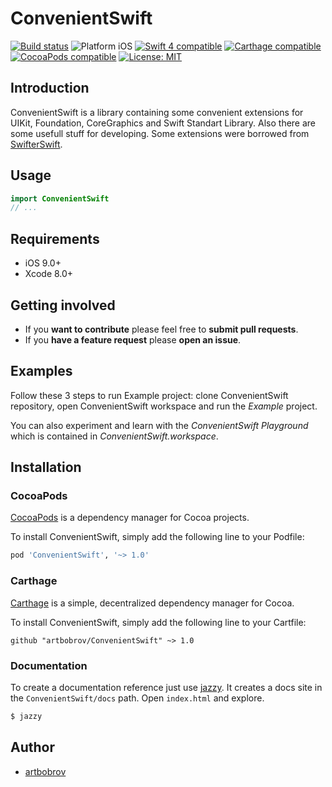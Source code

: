 # ConvenientSwift

<p align="left">
<a href="https://travis-ci.org/artbobrov/ConvenientSwift"><img src="https://travis-ci.org/artbobrov/ConvenientSwift.svg?branch=master" alt="Build status" /></a>
<img src="https://img.shields.io/badge/platform-iOS-blue.svg?style=flat" alt="Platform iOS" />
<a href="https://developer.apple.com/swift"><img src="https://img.shields.io/badge/swift4-compatible-4BC51D.svg?style=flat" alt="Swift 4 compatible" /></a>
<a href="https://github.com/Carthage/Carthage"><img src="https://img.shields.io/badge/Carthage-compatible-4BC51D.svg?style=flat" alt="Carthage compatible" /></a>
<a href="https://cocoapods.org/pods/ConvenientSwift"><img src="https://img.shields.io/cocoapods/v/ConvenientSwift.svg" alt="CocoaPods compatible" /></a>
<a href="https://raw.githubusercontent.com/artbobrov/ConvenientSwift/master/LICENSE"><img src="http://img.shields.io/badge/license-MIT-blue.svg?style=flat" alt="License: MIT" /></a>
</p>

## Introduction

ConvenientSwift is a library containing some convenient extensions for UIKit, Foundation, CoreGraphics and Swift Standart Library. Also there are some usefull stuff for developing. Some extensions were borrowed from [SwifterSwift](https://github.com/SwifterSwift/SwifterSwift.git).

## Usage

```swift
import ConvenientSwift
// ...
```

## Requirements

* iOS 9.0+
* Xcode 8.0+

## Getting involved

* If you **want to contribute** please feel free to **submit pull requests**.
* If you **have a feature request** please **open an issue**.

## Examples

Follow these 3 steps to run Example project: clone ConvenientSwift repository, open ConvenientSwift workspace and run the *Example* project.

You can also experiment and learn with the *ConvenientSwift Playground* which is contained in *ConvenientSwift.workspace*.

## Installation

### CocoaPods

[CocoaPods](https://cocoapods.org/) is a dependency manager for Cocoa projects.

To install ConvenientSwift, simply add the following line to your Podfile:

```ruby
pod 'ConvenientSwift', '~> 1.0'
```

### Carthage

[Carthage](https://github.com/Carthage/Carthage) is a simple, decentralized dependency manager for Cocoa.

To install ConvenientSwift, simply add the following line to your Cartfile:

```ogdl
github "artbobrov/ConvenientSwift" ~> 1.0
```

### Documentation

To create a documentation reference just use [jazzy](https://github.com/realm/jazzy.git). It creates a docs site in the `ConvenientSwift/docs` path. Open `index.html` and explore.

```bash
$ jazzy
```

## Author

* [artbobrov](https://github.com/artbobrov)